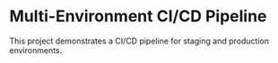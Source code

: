 # Multi-Environment CI/CD Pipeline
This project demonstrates a CI/CD pipeline for staging and production environments.
